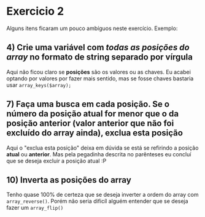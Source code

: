 # Exercicio 2

Alguns itens ficaram um pouco ambíguos neste exercício. Exemplo:

## 4) Crie uma variável com *todas as posições do array* no formato de string separado por vírgula
Aqui não ficou claro se **posições** são os valores ou as chaves.
Eu acabei optando por valores por fazer mais sentido, mas se fosse chaves bastaria usar `array_keys($array);`

## 7) Faça uma busca em cada posição. Se o número da posição atual for menor que o da posição anterior (valor anterior que não foi excluído do array ainda), exclua esta posição
Aqui o "exclua esta posição" deixa em dúvida se está se refirindo a posição **atual** ou **anterior**.
Mas pela pegadinha descrita no parênteses eu concluí que se deseja excluir a posição atual :P

## 10) Inverta as posições do array
Tenho quase 100% de certeza que se deseja inverter a ordem do array com `array_reverse()`.
Porém não seria dificíl alguém entender que se deseja fazer um `array_flip()`
